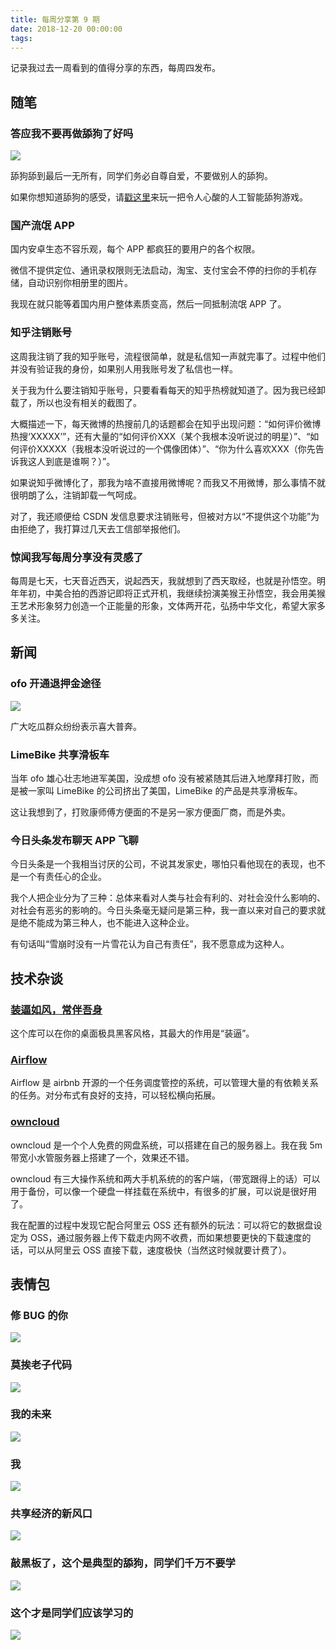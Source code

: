 ```yaml
---
title: 每周分享第 9 期
date: 2018-12-20 00:00:00
tags:
---
```


记录我过去一周看到的值得分享的东西，每周四发布。

<!--more-->

## 随笔

### 答应我不要再做舔狗了好吗

![](/weekly9/tiandog.png)

舔狗舔到最后一无所有，同学们务必自尊自爱，不要做别人的舔狗。

如果你想知道舔狗的感受，请[戳这里](http://www.newbfun.com/dogmain.html)来玩一把令人心酸的人工智能舔狗游戏。

### 国产流氓 APP

国内安卓生态不容乐观，每个 APP 都疯狂的要用户的各个权限。

微信不提供定位、通讯录权限则无法启动，淘宝、支付宝会不停的扫你的手机存储，自动识别你相册里的图片。

我现在就只能等着国内用户整体素质变高，然后一同抵制流氓 APP 了。

### 知乎注销账号

这周我注销了我的知乎账号，流程很简单，就是私信知一声就完事了。过程中他们并没有验证我的身份，如果别人用我账号发了私信也一样。

关于我为什么要注销知乎账号，只要看看每天的知乎热榜就知道了。因为我已经卸载了，所以也没有相关的截图了。

大概描述一下，每天微博的热搜前几的话题都会在知乎出现问题：“如何评价微博热搜‘XXXXX’”，还有大量的“如何评价XXX（某个我根本没听说过的明星）”、“如何评价XXXXX（我根本没听说过的一个偶像团体）”、“你为什么喜欢XXX（你先告诉我这人到底是谁啊？）”。

如果说知乎微博化了，那我为啥不直接用微博呢？而我又不用微博，那么事情不就很明朗了么，注销卸载一气呵成。

对了，我还顺便给 CSDN 发信息要求注销账号，但被对方以“不提供这个功能”为由拒绝了，我打算过几天去工信部举报他们。

### 惊闻我写每周分享没有灵感了

每周是七天，七天音近西天，说起西天，我就想到了西天取经，也就是孙悟空。明年年初，中美合拍的西游记即将正式开机，我继续扮演美猴王孙悟空，我会用美猴王艺术形象努力创造一个正能量的形象，文体两开花，弘扬中华文化，希望大家多多关注。

## 新闻

### ofo 开通退押金途径

![](/weekly9/ofo.png)

广大吃瓜群众纷纷表示喜大普奔。

### LimeBike 共享滑板车

当年 ofo 雄心壮志地进军美国，没成想 ofo 没有被紧随其后进入地摩拜打败，而是被一家叫 LimeBike 的公司挤出了美国，LimeBike 的产品是共享滑板车。

这让我想到了，打败康师傅方便面的不是另一家方便面厂商，而是外卖。

### 今日头条发布聊天 APP 飞聊

今日头条是一个我相当讨厌的公司，不说其发家史，哪怕只看他现在的表现，也不是一个有责任心的企业。

我个人把企业分为了三种：总体来看对人类与社会有利的、对社会没什么影响的、对社会有恶劣的影响的。今日头条毫无疑问是第三种，我一直以来对自己的要求就是绝不能成为第三种人，也不能进入这种企业。

有句话叫“雪崩时没有一片雪花认为自己有责任”，我不愿意成为这种人。

## 技术杂谈

### [装逼如风，常伴吾身](https://github.com/GitSquared/edex-ui)

这个库可以在你的桌面极具黑客风格，其最大的作用是“装逼”。

### [Airflow](https://github.com/apache/incubator-airflow)

Airflow 是 airbnb 开源的一个任务调度管控的系统，可以管理大量的有依赖关系的任务。对分布式有良好的支持，可以轻松横向拓展。

### [owncloud](https://owncloud.com/)

owncloud 是一个个人免费的网盘系统，可以搭建在自己的服务器上。我在我 5m 带宽小水管服务器上搭建了一个，效果还不错。

owncloud 有三大操作系统和两大手机系统的的客户端，（带宽跟得上的话）可以用于备份，可以像一个硬盘一样挂载在系统中，有很多的扩展，可以说是很好用了。

我在配置的过程中发现它配合阿里云 OSS 还有额外的玩法：可以将它的数据盘设定为 OSS，通过服务器上传下载走内网不收费，而如果想要更快的下载速度的话，可以从阿里云 OSS 直接下载，速度极快（当然这时候就要计费了）。

## 表情包

### 修 BUG 的你

![](/weekly9/bug.gif)

### 莫挨老子代码

![](/weekly9/code.jpg)

### 我的未来

![](/weekly9/hentai.jpg)

### 我

![](/weekly9/danshengou.jpg)

### 共享经济的新风口

![](/weekly9/gongxiang.jpg)

### 敲黑板了，这个是典型的舔狗，同学们千万不要学

![](/weekly9/liaosao.jpg)

### 这个才是同学们应该学习的

![](/weekly9/afu.jpg)
